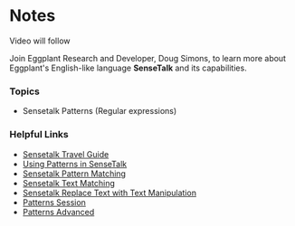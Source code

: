 # Notes

Video will follow

Join Eggplant Research and Developer, Doug Simons, to learn more about Eggplant's English-like language **SenseTalk** and its capabilities.

### Topics
- Sensetalk Patterns (Regular expressions)

### Helpful Links
- [Sensetalk Travel Guide](https://docs.eggplantsoftware.com/studio/stk-sensetalk-travel-guide/)
- [Using Patterns in SenseTalk](https://docs.eggplantsoftware.com/studio/stk-using-pattern-language/)
- [Sensetalk Pattern Matching](https://docs.eggplantsoftware.com/studio/stk-pattern-matching-functions/)
- [Sensetalk Text Matching](https://docs.eggplantsoftware.com/studio/stk-text-operators/#matches-operator)
- [Sensetalk Replace Text with Text Manipulation](https://docs.eggplantsoftware.com/studio/stk-pattern-capture-groups/#replacing)
- [Patterns Session](/220209-patterns/)
- [Patterns Advanced](/240807-Patterns_Advanced/)